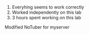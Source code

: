 1. Everyhing seems to work correctly
2. Worked independently on this lab
3. 3 hours spent working on this lab

Modified NoTuber for myserver